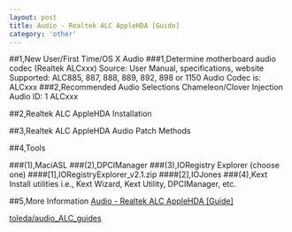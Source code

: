 ```yaml
---
layout: post
title: Audio - Realtek ALC AppleHDA [Guide]
category: 'other'
---
```


##1,New User/First Time/OS X Audio
###1,Determine motherboard audio codec (Realtek ALCxxx)
Source: User Manual, specifications, website
Supported: ALC885, 887, 888, 889, 892, 898 or 1150
Audio Codec is: ALCxxx
###2,Recommended Audio Selections
Chameleon/Clover Injection
Audio ID: 1
ALCxxx

##2,Realtek ALC AppleHDA Installation


##3,Realtek ALC AppleHDA Audio Patch Methods


##4,Tools

###(1),MaciASL
###(2),DPCIManager
###(3),IORegistry Explorer (choose one)
####[1],IORegistryExplorer_v2.1.zip
####[2],IOJones
###(4),Kext Install utilities
i.e., Kext Wizard, Kext Utility, DPCIManager, etc.


##5,More Information
<a href="http://www.tonymacx86.com/audio/143757-audio-realtek-alc-applehda-guide.html#post886744"> Audio - Realtek ALC AppleHDA [Guide] </a>

<a href="https://github.com/toleda/audio_ALC_guides"> toleda/audio_ALC_guides </a>

